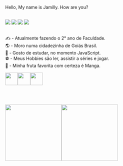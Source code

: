 
Hello, My name is Jamilly. How are you?

<br>
<div>
<a href="https://www.instagram.com/sant.lim/" target="_blank"><img src="https://img.shields.io/badge/-Instagram-%23E4405F?style=for-the-badge&logo=instagram&logoColor=white" target="_blank"></a>
<a href = "jamillysantoslim@gmail.com"><img src="https://img.shields.io/badge/Gmail-D14836?style=for-the-badge&logo=gmail&logoColor=white" target="_blank"></a>
<a href="https://www.linkedin.com/in/jamilly-lima-1020304050jl/" target="_blank"><img src="https://img.shields.io/badge/-LinkedIn-%230077B5?style=for-the-badge&logo=linkedin&logoColor=white" target="_blank"></a>
<a href="https://www.youtube.com/channel/UCQ4je7Z7JpHKOQKczQK9_Zw" target="_blank"><img src="https://img.shields.io/badge/YouTube-FF0000?style=for-the-badge&logo=youtube&logoColor=white" target="_blank"></a>
</div>

<br>

✍️ - Atualmente fazendo o 2° ano de Faculdade.<br>
🌎 - Moro numa cidadezinha de Goiás Brasil.<br>
📗 - Gosto de estudar, no momento JavaScript.<br>
⚽ - Meus Hobbies são ler, assistir a séries e jogar.<br>
🥭 - Minha fruta favorita com certeza é Manga.

<img src="https://cdn.jsdelivr.net/gh/devicons/devicon/icons/html5/html5-original.svg" width="40" height="40" /><img src="https://cdn.jsdelivr.net/gh/devicons/devicon/icons/css3/css3-original.svg" width="40" height="40" /><img src="https://cdn.jsdelivr.net/gh/devicons/devicon/icons/javascript/javascript-original.svg" width="40" height="40" />

<br><br>

<div>
<a href="https://https://github.com/JamillySant">
<img height="180em" src="https://github-readme-stats.vercel.app/api/top-langs/?username=JamillySant&layout=compact&langs_count=7&theme=dracula"/><img height="180em" src="https://github-readme-stats.vercel.app/api?username=JamillySant&show_icons=true&theme=dracula&include_all_commits=true&count_private=true"/>
</div>
